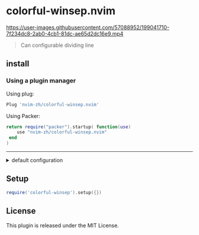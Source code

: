# colorful-winsep.nvim

https://user-images.githubusercontent.com/57088952/199041710-7f234dc8-2ab0-4cb1-81dc-ae65d2dc16e9.mp4
> Can configurable dividing line

## install
### Using a plugin manager

Using plug:

```lua
Plug 'nvim-zh/colorful-winsep.nvim'
```

Using Packer:
```lua
return require("packer").startup( function(use)
 	use "nvim-zh/colorful-winsep.nvim"
 end
)
``` 

---
<details>
<summary>default configuration</summary>

```lua
{
  direction = {
    down = "j",
    left = "h",
    right = "l",
    up = "k"
  },
  highlight = {
    guibg = vim.api.nvim_get_hl_by_name("Normal", true)["background"],
    guifg = "#957CC6"
  },
  interval = 100,
  no_exec_files = { "packer", "TelescopePrompt", "mason", "CompetiTest" },
  symbols = { "━", "┃", "┏", "┓", "┗", "┛" },
  win_opts = {
    relative = "editor",
    style = "minimal"
  }
})
```
</details>


## Setup

```lua
require('colorful-winsep').setup({})
```

## License
This plugin is released under the MIT License.
